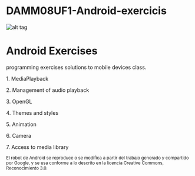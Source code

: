 # DAMM08UF1-Android-exercicis
![alt tag](https://developer.android.com/images/brand/Android_Robot_100.png)
<h1>Android Exercises </h1>
<p>programming exercises solutions to mobile devices class.</p>

<p>
1. MediaPlayback
</p>
<p>
2. Management of audio playback
</p>
<p>
3. OpenGL
</p>
<p>
4. Themes and styles
</p>
<p>
5. Animation
</p>
<p>
6. Camera
</p>
<p>
7. Access to media library
</p>

<small>
El robot de Android se reproduce o se modifica a partir del trabajo generado y compartido por Google, y se usa conforme a lo descrito en la licencia Creative Commons, Reconocimiento 3.0.
</small>
